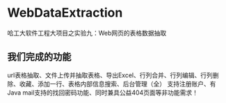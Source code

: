 # WebDataExtraction
哈工大软件工程大项目之实验九：Web网页的表格数据抽取
## 我们完成的功能
url表格抽取、文件上传并抽取表格、导出Excel、行列合并、行列编辑、行列删除、收藏、添加一行、表格内部信息搜索、后台管理（全）
支持注册账户、有Java mail支持的找回密码功能、同时兼具公益404页面等非功能需求！
